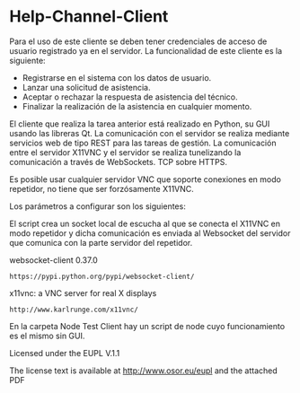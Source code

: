# Help-Channel-Client

Para el uso de este cliente se deben tener credenciales de acceso de usuario registrado ya en el servidor.
La funcionalidad de este cliente es la siguiente:
- Registrarse en el sistema con los datos de usuario.
- Lanzar una solicitud de asistencia.
- Aceptar o rechazar la respuesta de asistencia del técnico.
- Finalizar la realización de la asistencia en cualquier momento.

El cliente que realiza la tarea anterior está realizado en Python, su GUI usando las libreras Qt.
La comunicación con el servidor se realiza mediante servicios web de tipo REST para las tareas de gestión.
La comunicación entre el servidor X11VNC y el servidor se realiza tunelizando la comunicación a través de WebSockets. TCP sobre HTTPS.

Es posible usar cualquier servidor VNC que soporte conexiones en modo repetidor, no tiene que ser forzósamente X11VNC.

Los parámetros a configurar son los siguientes:


El script crea un socket local de escucha al que se conecta el X11VNC en modo repetidor y dicha comunicación es enviada al Websocket del servidor que comunica con la parte servidor del repetidor.

websocket-client 0.37.0 

    https://pypi.python.org/pypi/websocket-client/ 
    
x11vnc: a VNC server for real X displays 

    http://www.karlrunge.com/x11vnc/

En la carpeta Node Test Client hay un script de node cuyo funcionamiento es el mismo sin GUI.

Licensed under the EUPL V.1.1

The license text is available at http://www.osor.eu/eupl and the attached PDF
